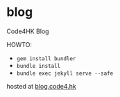 blog
====

Code4HK Blog

HOWTO:

   * `gem install bundler`
   * `bundle install`
   * `bundle exec jekyll serve --safe`


hosted at [blog.code4.hk](blog.code4.hk)
